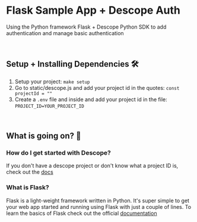 # Flask Sample App + Descope Auth

Using the Python framework Flask + Descope Python SDK to add authentication and manage basic authentication

<br>

## Setup + Installing Dependencies 🛠️

1. Setup your project: ```make setup``` 
2. Go to static/descope.js and add your project id in the quotes: ```const projectId = ""```
3. Create a ```.env``` file and inside and add your project id in the file:  ```PROJECT_ID=YOUR_PROJECT_ID```

<br>

## What is going on? 🤔

### How do I get started with Descope?
If you don't have a descope project or don't know what a project ID is, check out the [docs](https://docs.descope.com/build/guides/gettingstarted/)

### What is Flask?
Flask is a light-weight framework written in Python. It's super simple to get your web app started and running using Flask with just a couple of lines. To learn the basics of Flask check out the official [documentation](https://flask.palletsprojects.com/en/2.3.x/quickstart/)<br>